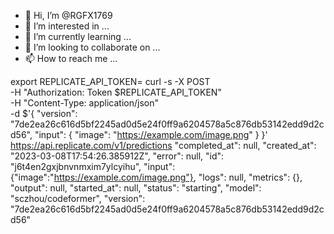 - 👋 Hi, I’m @RGFX1769
- 👀 I’m interested in ...
- 🌱 I’m currently learning ...
- 💞️ I’m looking to collaborate on ...
- 📫 How to reach me ...

<!---
RGFX1769/RGFX1769 is a ✨ special ✨ repository because its `README.md` (this file) appears on your GitHub profile.
You can click the Preview link to take a look at your changes.
--->
export REPLICATE_API_TOKEN=<paste-your-token-here>
curl -s -X POST \
  -H "Authorization: Token $REPLICATE_API_TOKEN" \
  -H "Content-Type: application/json" \
  -d $'{
    "version": "7de2ea26c616d5bf2245ad0d5e24f0ff9a6204578a5c876db53142edd9d2cd56",
    "input": {
      "image": "https://example.com/image.png"
    }
  }' \
  https://api.replicate.com/v1/predictions
  "completed_at": null,
  "created_at": "2023-03-08T17:54:26.385912Z",
  "error": null,
  "id": "j6t4en2gxjbnvnmxim7ylcyihu",
  "input": {"image":"https://example.com/image.png"},
  "logs": null,
  "metrics": {},
  "output": null,
  "started_at": null,
  "status": "starting",
  "model": "sczhou/codeformer",
  "version": "7de2ea26c616d5bf2245ad0d5e24f0ff9a6204578a5c876db53142edd9d2cd56"
